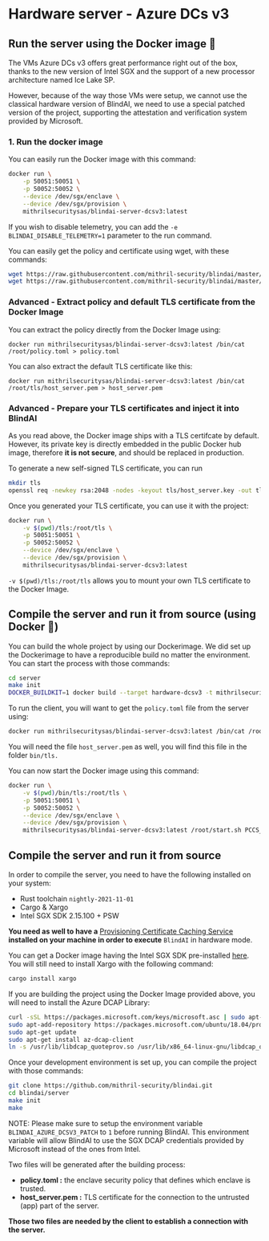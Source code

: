 # Hardware server - Azure DCs v3

## Run the server using the Docker image 🐳

The VMs Azure DCs v3 offers great performance right out of the box, thanks to the new version of Intel SGX and the support of a new processor architecture named Ice Lake SP.&#x20;

However, because of the way those VMs were setup, we cannot use the classical hardware version of BlindAI, we need to use a special patched version of the project, supporting the attestation and verification system provided by Microsoft.&#x20;

### 1. Run the docker image

You can easily run the Docker image with this command:&#x20;

```bash
docker run \
    -p 50051:50051 \
    -p 50052:50052 \
    --device /dev/sgx/enclave \
    --device /dev/sgx/provision \
    mithrilsecuritysas/blindai-server-dcsv3:latest
```

If you wish to disable telemetry, you can add the `-e BLINDAI_DISABLE_TELEMETRY=1` parameter to the run command.

You can easily get the policy and certificate using wget, with these commands:&#x20;

```bash
wget https://raw.githubusercontent.com/mithril-security/blindai/master/examples/distilbert/hardware/policy.toml
wget https://raw.githubusercontent.com/mithril-security/blindai/master/examples/distilbert/hardware/host_server.pem
```

### Advanced - Extract policy and default TLS certificate from the Docker Image

You can extract the policy directly from the Docker Image using:

```
docker run mithrilsecuritysas/blindai-server-dcsv3:latest /bin/cat /root/policy.toml > policy.toml
```

You can also extract the default TLS certificate like this:&#x20;

```
docker run mithrilsecuritysas/blindai-server-dcsv3:latest /bin/cat /root/tls/host_server.pem > host_server.pem
```

### Advanced - Prepare your TLS certificates and inject it into BlindAI

As you read above, the Docker image ships with a TLS certifcate by default. However, its private key is directly embedded in the public Docker hub image, therefore **it is not secure**, and should be replaced in production.

To generate a new self-signed TLS certificate, you can run

```bash
mkdir tls
openssl req -newkey rsa:2048 -nodes -keyout tls/host_server.key -out tls/host_server.pem -x509 -days 365
```

Once you generated your TLS certificate, you can use it with the project:

```bash
docker run \
    -v $(pwd)/tls:/root/tls \
    -p 50051:50051 \
    -p 50052:50052 \
    --device /dev/sgx/enclave \
    --device /dev/sgx/provision \
    mithrilsecuritysas/blindai-server-dcsv3:latest
```

`-v $(pwd)/tls:/root/tls` allows you to mount your own TLS certificate to the Docker Image.&#x20;

## Compile the server and run it from source (using Docker 🐳)

You can build the whole project by using our Dockerimage. We did set up the Dockerimage to have a reproducible build no matter the environment. You can start the process with those commands:

```bash
cd server
make init
DOCKER_BUILDKIT=1 docker build --target hardware-dcsv3 -t mithrilsecuritysas/blindai-server-dcsv3:latest . -f ./docker/build.dockerfile
```

To run the client, you will want to get the `policy.toml` file from the server using:

```bash
docker run mithrilsecuritysas/blindai-server-dcsv3:latest /bin/cat /root/policy.toml > policy.toml
```

You will need the file `host_server.pem` as well, you will find this file in the folder `bin/tls.`

You can now start the Docker image using this command:

```bash
docker run \
    -v $(pwd)/bin/tls:/root/tls \
    -p 50051:50051 \
    -p 50052:50052 \
    --device /dev/sgx/enclave \
    --device /dev/sgx/provision \
    mithrilsecuritysas/blindai-server-dcsv3:latest /root/start.sh PCCS_API_KEY
```

## Compile the server and run it from source

In order to compile the server, you need to have the following installed on your system:

* Rust toolchain `nightly-2021-11-01`
* Cargo & Xargo
* Intel SGX SDK 2.15.100 + PSW

**You need as well to have a** [Provisioning Certificate Caching Service](https://github.com/intel/SGXDataCenterAttestationPrimitives/blob/master/QuoteGeneration/pccs/README.md) **installed on your machine in order to execute** `BlindAI` in hardware mode.

You can get a Docker image having the Intel SGX SDK pre-installed [here](https://github.com/apache/incubator-teaclave-sgx-sdk#pulling-a-pre-built-docker-container). You will still need to install Xargo with the following command:

```bash
cargo install xargo
```

If you are building the project using the Docker Image provided above, you will need to install the Azure DCAP Library:

```bash
curl -sSL https://packages.microsoft.com/keys/microsoft.asc | sudo apt-key add -
sudo apt-add-repository https://packages.microsoft.com/ubuntu/18.04/prod
sudo apt-get update
sudo apt-get install az-dcap-client
ln -s /usr/lib/libdcap_quoteprov.so /usr/lib/x86_64-linux-gnu/libdcap_quoteprov.so.1
```

Once your development environment is set up, you can compile the project with those commands:

```bash
git clone https://github.com/mithril-security/blindai.git
cd blindai/server
make init
make
```

NOTE: Please make sure to setup the environment variable `BLINDAI_AZURE_DCSV3_PATCH` to `1` before running BlindAI. This environment variable will allow BlindAI to use the SGX DCAP credentials provided by Microsoft instead of the ones from Intel.&#x20;

Two files will be generated after the building process:

* **policy.toml :** the enclave security policy that defines which enclave is trusted.
* **host\_server.pem :** TLS certificate for the connection to the untrusted (app) part of the server.

**Those two files are needed by the client to establish a connection with the server.**
